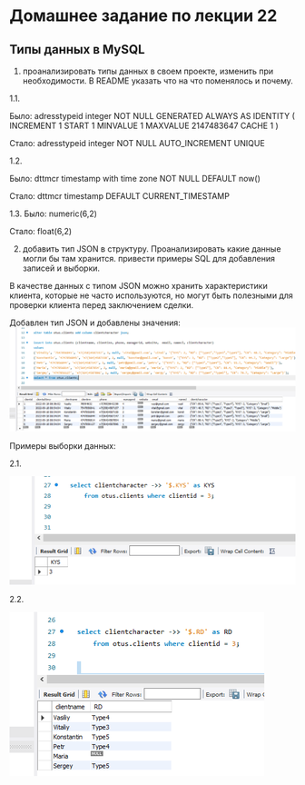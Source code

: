 # Домашнее задание по лекции 22

## Типы данных в MySQL

1. проанализировать типы данных в своем проекте, изменить при необходимости. В README указать что на что поменялось и почему.

1.1.

Было: adresstypeid integer NOT NULL GENERATED ALWAYS AS IDENTITY ( INCREMENT 1 START 1 MINVALUE 1 MAXVALUE 2147483647 CACHE 1 )

Стало: adresstypeid integer NOT NULL AUTO_INCREMENT UNIQUE

1.2.

Было: dttmcr timestamp with time zone NOT NULL DEFAULT now()

Стало: dttmcr timestamp DEFAULT CURRENT_TIMESTAMP

1.3. 
Было: numeric(6,2)

Стало: float(6,2)

2. добавить тип JSON в структуру. Проанализировать какие данные могли бы там хранится. привести примеры SQL для добавления записей и выборки.

В качестве данных с типом JSON можно хранить характеристики клиента, которые не часто используются, но могут быть полезными для проверки клиента перед заключением сделки.

Добавлен тип JSON и добавлены значения:
![img_1.png](img_1.png)

Примеры выборки данных:

2.1.

![img_2.png](img_2.png)

2.2.

![img_4.png](img_4.png)



